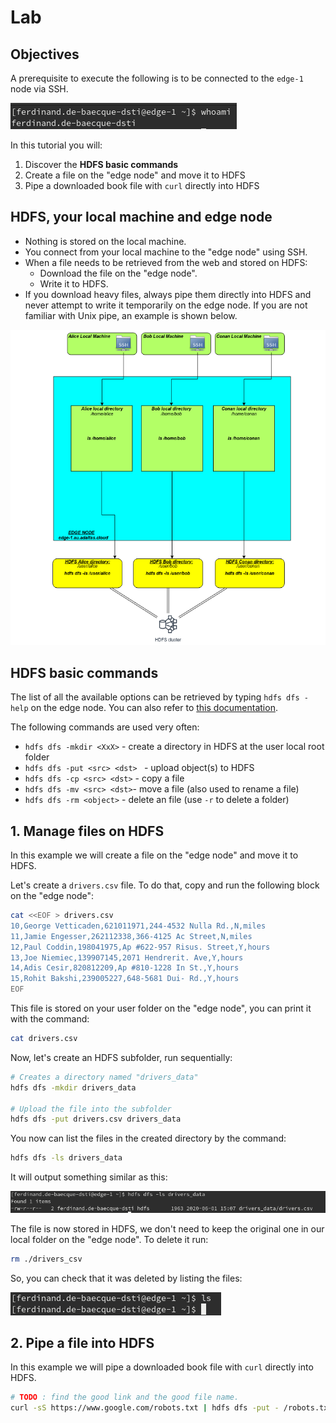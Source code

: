 # Lab

## Objectives

A prerequisite to execute the following is to be connected to the `edge-1` node via SSH.

![SSH connected](image/ssh_edge.png)

In this tutorial you will:

1. Discover the **HDFS basic commands**
2. Create a file on the "edge node" and move it to HDFS
3. Pipe a downloaded book file with `curl` directly into HDFS

## HDFS, your local machine and edge node

- Nothing is stored on the local machine.
- You connect from your local machine to the "edge node" using SSH.
- When a file needs to be retrieved from the web and stored on HDFS:
  - Download the file on the "edge node".
  - Write it to HDFS.
- If you download heavy files, always pipe them directly into HDFS and never attempt to write it temporarily on the edge node. If you are not familiar with Unix pipe, an example is shown below.

![HDFS, your local machine and edge node](image/hdfsDiagram.png)

## HDFS basic commands

The list of all the available options can be retrieved by typing `hdfs dfs -help` on the edge node. 
You can also refer to [this documentation](<https://hadoop.apache.org/docs/stable/hadoop-project-dist/hadoop-common/FileSystemShell.html>).

The following commands are used very often:

- `hdfs dfs -mkdir <XxX>` - create a directory in HDFS at the user local root folder
- `hdfs dfs -put <src> <dst> ` - upload object(s) to HDFS
- `hdfs dfs -cp <src> <dst>` - copy a file
- `hdfs dfs -mv <src> <dst>`- move a file (also used to rename a file)
- `hdfs dfs -rm <object>` - delete an file (use `-r` to delete a folder)

## 1. Manage files on HDFS

In this example we will create a file on the "edge node" and move it to HDFS.

Let's create a `drivers.csv` file. To do that, copy and run the following block on the "edge node":

```bash
cat <<EOF > drivers.csv
10,George Vetticaden,621011971,244-4532 Nulla Rd.,N,miles
11,Jamie Engesser,262112338,366-4125 Ac Street,N,miles
12,Paul Coddin,198041975,Ap #622-957 Risus. Street,Y,hours
13,Joe Niemiec,139907145,2071 Hendrerit. Ave,Y,hours
14,Adis Cesir,820812209,Ap #810-1228 In St.,Y,hours
15,Rohit Bakshi,239005227,648-5681 Dui- Rd.,Y,hours
EOF
```

This file is stored on your user folder on the "edge node", you can print it with the command:

```bash
cat drivers.csv
```

Now, let's create an HDFS subfolder, run sequentially:

```bash
# Creates a directory named "drivers_data"
hdfs dfs -mkdir drivers_data

# Upload the file into the subfolder
hdfs dfs -put drivers.csv drivers_data
```

You now can list the files in the created directory by the command:

```bash
hdfs dfs -ls drivers_data
```

It will output something similar as this:

![drivers data](image/ls_driver_data.png)

The file is now stored in HDFS, we don't need to keep the original one in our local folder on the "edge node". To delete it run:

```bash
rm ./drivers_csv
```

So, you can check that it was deleted by listing the files:

![empty directory](image/empty_dir.png)

## 2. Pipe a file into HDFS

In this example we will pipe a downloaded book file with `curl` directly into HDFS.

```bash
# TODO : find the good link and the good file name.
curl -sS https://www.google.com/robots.txt | hdfs dfs -put - /robots.txt
```

